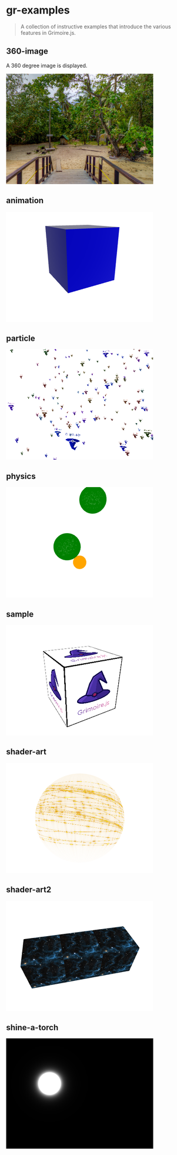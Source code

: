# gr-examples
> A collection of instructive examples that introduce the various features in Grimoire.js.

## 360-image

A 360 degree image is displayed.

![360-image](resource/360-image.png)

## animation



![animation](resource/animation.png)

## particle



![particle](resource/particle.png)

## physics



![physics](resource/physics.png)

## sample



![sample](resource/sample.png)

## shader-art



![shader-art](resource/shader-art.png)

## shader-art2



![shader-art2](resource/shader-art2.png)

## shine-a-torch



![shine-a-torch](resource/shine-a-torch.png)
